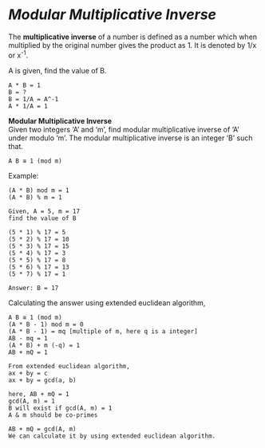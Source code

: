 # *Modular Multiplicative Inverse*

The **multiplicative inverse** of a number is defined as a number which when multiplied by the original number gives the product as 1. It is denoted by 1/x or x<sup>-1</sup>.  
  
A is given, find the value of B.  
````
A * B = 1  
B = ?  
B = 1/A = A^-1  
A * 1/A = 1  
````  

**Modular Multiplicative Inverse**  
Given two integers ‘A’ and ‘m’, find modular multiplicative inverse of ‘A’ under modulo ‘m’.
The modular multiplicative inverse is an integer ‘B’ such that.   
````
A B ≅ 1 (mod m)  
````
Example:

````
(A * B) mod m = 1  
(A * B) % m = 1  
  
Given, A = 5, m = 17  
find the value of B  
  
(5 * 1) % 17 = 5  
(5 * 2) % 17 = 10  
(5 * 3) % 17 = 15  
(5 * 4) % 17 = 3  
(5 * 5) % 17 = 8  
(5 * 6) % 17 = 13  
(5 * 7) % 17 = 1  

Answer: B = 17  
````

Calculating the answer using extended euclidean algorithm,

````
A B ≅ 1 (mod m)  
(A * B - 1) mod m = 0  
(A * B - 1) = mq [multiple of m, here q is a integer]  
AB - mq = 1  
(A * B) + m (-q) = 1  
AB + mQ = 1  
  
From extended euclidean algorithm,  
ax + by = c  
ax + by = gcd(a, b)  

here, AB + mQ = 1  
gcd(A, m) = 1  
B will exist if gcd(A, m) = 1  
A & m should be co-primes  

AB + mQ = gcd(A, m)  
We can calculate it by using extended euclidean algorithm.
````

